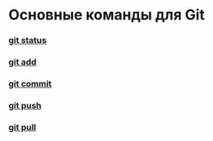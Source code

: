 # Основные команды для Git 

### [git status](status.md)
### [git add](add.md) 
### [git commit](add.md) 
### [git push](add.md) 
### [git pull](add.md) 
